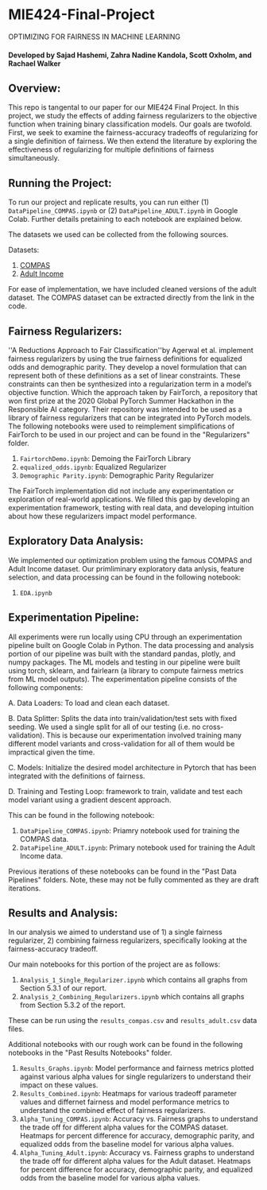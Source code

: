 # MIE424-Final-Project
OPTIMIZING FOR FAIRNESS IN MACHINE LEARNING

#### Developed by Sajad Hashemi, Zahra Nadine Kandola, Scott Oxholm, and Rachael Walker

## Overview:
This repo is tangental to our paper for our MIE424 Final Project. In this project, we study the effects of adding fairness regularizers to the objective function when training binary classification models. Our goals are twofold. First, we seek to examine the fairness-accuracy tradeoffs of regularizing for a single definition of fairness. We then extend the literature by exploring the effectiveness  of regularizing for multiple definitions of fairness simultaneously. 

## Running the Project:
To run our project and replicate results, you can run either (1) `DataPipeline_COMPAS.ipynb` or (2) `DataPipeline_ADULT.ipynb` in Google Colab. Further details pretaining to each notebook are explained below. 

The datasets we used can be collected from the following sources. 

Datasets: 
1. [COMPAS](https://raw.githubusercontent.com/propublica/compas-analysis/master/compas-scores-two-years.csv)
2. [Adult Income](https://archive.ics.uci.edu/ml/datasets/adult)

For ease of implementation, we have included cleaned versions of the adult dataset. The COMPAS dataset can be extracted directly from the link in the code.

## Fairness Regularizers:
''A Reductions Approach to Fair Classification''by Agerwal et al. implement fairness regularizers by using the true fairness definitions for equalized odds and demographic parity. They develop a novel formulation that can represent both of these definitions as a set of linear constraints. These constraints can then be synthesized into a regularization term in a model’s objective function. Which the approach taken by FairTorch, a repository that won first prize at the 2020 Global PyTorch Summer Hackathon in the Responsible AI category.  Their repository was intended to be used as a library of fairness regularizers that can be integrated into PyTorch models. The following notebooks were used to reimplement simplifications of FairTorch to be used in our project and can be found in the "Regularizers" folder. 

1. `FairtorchDemo.ipynb`: Demoing the FairTorch Library
2. `equalized_odds.ipynb`: Equalized Regularizer
3. `Demographic Parity.ipynb`: Demographic Parity Regularizer

The FairTorch implementation did not include any experimentation or exploration of real-world applications. We filled this gap by developing an experimentation framework, testing with real data, and developing intuition about how these regularizers impact model performance. 

## Exploratory Data Analysis: 
We implemented our optimization problem using the famous COMPAS and Adult Income dataset. Our primliminary exploratory data anlysis, feature selection, and data processing can be found in the following notebook:

1. `EDA.ipynb`

## Experimentation Pipeline: 
All experiments were run locally using CPU through an experimentation pipeline built on Google Colab in Python. The data processing and analysis portion of our pipeline was built with the standard pandas, plotly, and numpy packages. The ML models and testing in our pipeline were built using torch, sklearn, and fairlearn (a library to compute fairness metrics from ML model outputs). The experimentation pipeline consists of the following components: 

A. Data Loaders: To load and clean each dataset. 


B. Data Splitter: Splits the data into train/validation/test sets with fixed seeding. We used a single split for all of our testing (i.e. no cross-validation). This is because our experimentation involved training many different model variants and cross-validation for all of them would be impractical given the time. 


C. Models: Initialize the desired model architecture in Pytorch that has been integrated with the definitions of fairness. 


D. Training and Testing Loop: framework to train, validate and test each model variant using a gradient descent approach. 

This can be found in the following notebook: 
1. `DataPipeline_COMPAS.ipynb`: Priamry notebook used for training the COMPAS data. 
2. `DataPipeline_ADULT.ipynb`: Primary notebook used for training the Adult Income data. 

Previous iterations of these notebooks can be found in the "Past Data Pipelines" folders. Note, these may not be fully commented as they are draft iterations. 

## Results and Analysis: 
In our analysis we aimed to understand use of 1) a single fairness regularizer, 2) combining fairness regularizers, specifically looking at the fairness-accuracy tradeoff. 

Our main notebooks for this portion of the project are as follows: 
1. `Analysis_1_Single_Regularizer.ipynb` which contains all graphs from Section 5.3.1 of our report. 
2. `Analysis_2_Combining_Regularizers.ipynb` which contains all graphs from Section 5.3.2 of the report. 

These can be run using the `results_compas.csv` and `results_adult.csv` data files. 

Additional notebooks with our rough work can be found in the following notebooks in the "Past Results Notebooks" folder. 
1. `Results_Graphs.ipynb`: Model performance and fairness metrics plotted against various alpha values for single regularizers to understand their impact on these values. 
2. `Results_Combined.ipynb`: Heatmaps for various tradeoff parameter values and differnet fairness and model performance metrics to understand the combined effect of fairness regularizers. 
3. `Alpha_Tuning_COMPAS.ipynb`: Accuracy vs. Fairness graphs to understand the trade off for different alpha values for the COMPAS dataset. Heatmaps for percent difference for accuracy, demographic parity, and equalized odds from the baseline model for various alpha values. 
4. `Alpha_Tuning_Adult.ipynb`: Accuracy vs. Fairness graphs to understand the trade off for different alpha values for the Adult dataset. Heatmaps for percent difference for accuracy, demographic parity, and equalized odds from the baseline model for various alpha values. 

